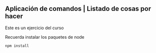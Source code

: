 ## Aplicación de comandos | Listado de cosas por hacer

Este es un ejercicio del curso

Recuerda instalar los paquetes de node

```
npm install
```